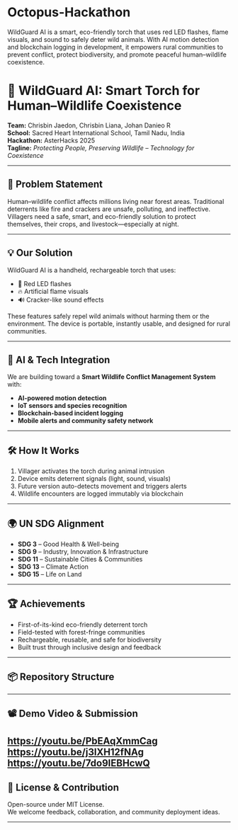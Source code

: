 # Octopus-Hackathon
WildGuard AI is a smart, eco-friendly torch that uses red LED flashes, flame visuals, and sound to safely deter wild animals. With AI motion detection and blockchain logging in development, it empowers rural communities to prevent conflict, protect biodiversity, and promote peaceful human–wildlife coexistence.
# 🌿 WildGuard AI: Smart Torch for Human–Wildlife Coexistence

**Team:** Chrisbin Jaedon, Chrisbin Liana, Johan Danieo R  
**School:** Sacred Heart International School, Tamil Nadu, India  
**Hackathon:** AsterHacks 2025  
**Tagline:** *Protecting People, Preserving Wildlife – Technology for Coexistence*

---

## 🚨 Problem Statement

Human–wildlife conflict affects millions living near forest areas. Traditional deterrents like fire and crackers are unsafe, polluting, and ineffective. Villagers need a safe, smart, and eco-friendly solution to protect themselves, their crops, and livestock—especially at night.

---

## 💡 Our Solution

WildGuard AI is a handheld, rechargeable torch that uses:
- 🔴 Red LED flashes  
- 🔥 Artificial flame visuals  
- 🔊 Cracker-like sound effects  

These features safely repel wild animals without harming them or the environment. The device is portable, instantly usable, and designed for rural communities.

---

## 🧠 AI & Tech Integration

We are building toward a **Smart Wildlife Conflict Management System** with:
- **AI-powered motion detection**  
- **IoT sensors and species recognition**  
- **Blockchain-based incident logging**  
- **Mobile alerts and community safety network**

---

## 🛠️ How It Works

1. Villager activates the torch during animal intrusion  
2. Device emits deterrent signals (light, sound, visuals)  
3. Future version auto-detects movement and triggers alerts  
4. Wildlife encounters are logged immutably via blockchain

---

## 🌍 UN SDG Alignment

- **SDG 3** – Good Health & Well-being  
- **SDG 9** – Industry, Innovation & Infrastructure  
- **SDG 11** – Sustainable Cities & Communities  
- **SDG 13** – Climate Action  
- **SDG 15** – Life on Land

---

## 🏆 Achievements

- First-of-its-kind eco-friendly deterrent torch  
- Field-tested with forest-fringe communities  
- Rechargeable, reusable, and safe for biodiversity  
- Built trust through inclusive design and feedback

---

## 📦 Repository Structure

---

## 📽️ Demo Video & Submission
https://youtu.be/PbEAqXmmCag
https://youtu.be/j3lXH12fNAg
https://youtu.be/7do9IEBHcwQ
---

## 🤝 License & Contribution

Open-source under MIT License.  
We welcome feedback, collaboration, and community deployment ideas.

---
